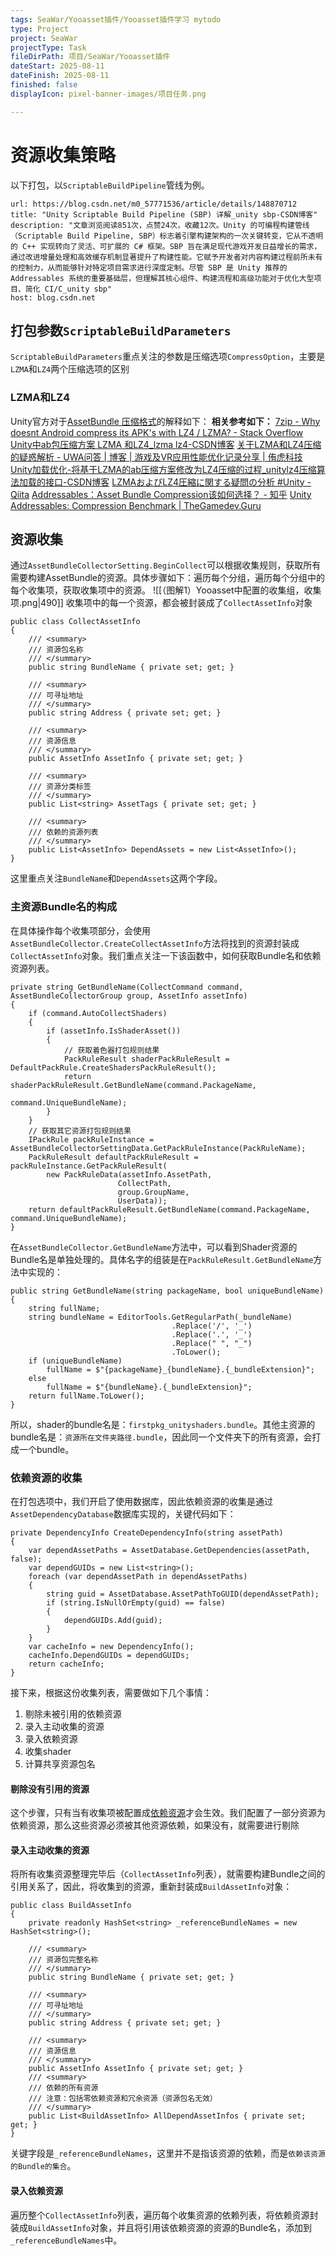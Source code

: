 ```yaml
---
tags: SeaWar/Yooasset插件/Yooasset插件学习 mytodo
type: Project
project: SeaWar
projectType: Task
fileDirPath: 项目/SeaWar/Yooasset插件
dateStart: 2025-08-11
dateFinish: 2025-08-11
finished: false
displayIcon: pixel-banner-images/项目任务.png

---
```

# 资源收集策略
以下打包，以`ScriptableBuildPipeline`管线为例。
```cardlink
url: https://blog.csdn.net/m0_57771536/article/details/148870712
title: "Unity Scriptable Build Pipeline (SBP) 详解_unity sbp-CSDN博客"
description: "文章浏览阅读851次，点赞24次，收藏12次。Unity 的可编程构建管线（Scriptable Build Pipeline, SBP）标志着引擎构建架构的一次关键转变，它从不透明的 C++ 实现转向了灵活、可扩展的 C# 框架。SBP 旨在满足现代游戏开发日益增长的需求，通过改进增量处理和高效缓存机制显著提升了构建性能。它赋予开发者对内容构建过程前所未有的控制力，从而能够针对特定项目需求进行深度定制。尽管 SBP 是 Unity 推荐的 Addressables 系统的重要基础层，但理解其核心组件、构建流程和高级功能对于优化大型项目、简化 CI/C_unity sbp"
host: blog.csdn.net
```
## 打包参数`ScriptableBuildParameters`
`ScriptableBuildParameters`重点关注的参数是压缩选项`CompressOption`，主要是`LZMA`和`LZ4`两个压缩选项的区别
### **LZMA和LZ4**
Unity官方对于[AssetBundle 压缩格式](https://docs.unity3d.com/Manual/assetbundles-compression-format.html)的解释如下：
**相关参考如下：**
[7zip - Why doesnt Android compress its APK's with LZ4 / LZMA? - Stack Overflow](https://stackoverflow.com/questions/46357763/why-doesnt-android-compress-its-apks-with-lz4-lzma)
[Unity中ab包压缩方案 LZMA 和LZ4_lzma lz4-CSDN博客](https://blog.csdn.net/qq_38721111/article/details/129184791)
[关于LZMA和LZ4压缩的疑惑解析 - UWA问答 | 博客 | 游戏及VR应用性能优化记录分享 | 侑虎科技](https://blog.uwa4d.com/archives/TechSharing_112.html)
[Unity加载优化-将基于LZMA的ab压缩方案修改为LZ4压缩的过程_unitylz4压缩算法加载的接口-CSDN博客](https://blog.csdn.net/weixin_36719607/article/details/121257948)
[LZMAおよびLZ4圧縮に関する疑問の分析 #Unity - Qiita](https://qiita.com/UWATechnology/items/7039e4623998d2dc4fa3)
[Addressables：Asset Bundle Compression该如何选择？ - 知乎](https://zhuanlan.zhihu.com/p/673316663)
[Unity Addressables: Compression Benchmark | TheGamedev.Guru](https://thegamedev.guru/unity-addressables/compression-benchmark/)
## 资源收集
通过`AssetBundleCollectorSetting.BeginCollect`可以根据收集规则，获取所有需要构建AssetBundle的资源。具体步骤如下：遍历每个分组，遍历每个分组中的每个收集项，获取收集项中的资源。
![[（图解1）Yooasset中配置的收集组，收集项.png|490]]
收集项中的每一个资源，都会被封装成了`CollectAssetInfo`对象
```CSharp
public class CollectAssetInfo  
{  
    /// <summary>  
    /// 资源包名称  
    /// </summary>  
    public string BundleName { private set; get; }  
  
    /// <summary>  
    /// 可寻址地址  
    /// </summary>  
    public string Address { private set; get; }  
  
    /// <summary>  
    /// 资源信息  
    /// </summary>  
    public AssetInfo AssetInfo { private set; get; }  
  
    /// <summary>  
    /// 资源分类标签  
    /// </summary>  
    public List<string> AssetTags { private set; get; }  
  
    /// <summary>  
    /// 依赖的资源列表  
    /// </summary>  
    public List<AssetInfo> DependAssets = new List<AssetInfo>();  
}
```
这里重点关注`BundleName`和`DependAssets`这两个字段。
### 主资源Bundle名的构成
在具体操作每个收集项部分，会使用`AssetBundleCollector.CreateCollectAssetInfo`方法将找到的资源封装成`CollectAssetInfo`对象。我们重点关注一下该函数中，如何获取Bundle名和依赖资源列表。
```Csharp
private string GetBundleName(CollectCommand command, AssetBundleCollectorGroup group, AssetInfo assetInfo)  
{  
    if (command.AutoCollectShaders)  
    {        
        if (assetInfo.IsShaderAsset())  
        {            
            // 获取着色器打包规则结果  
            PackRuleResult shaderPackRuleResult = DefaultPackRule.CreateShadersPackRuleResult();  
            return shaderPackRuleResult.GetBundleName(command.PackageName, 
                                                    command.UniqueBundleName);  
        }    
    }  
    // 获取其它资源打包规则结果  
    IPackRule packRuleInstance = AssetBundleCollectorSettingData.GetPackRuleInstance(PackRuleName);  
    PackRuleResult defaultPackRuleResult = packRuleInstance.GetPackRuleResult(
        new PackRuleData(assetInfo.AssetPath, 
                        CollectPath, 
                        group.GroupName, 
                        UserData));  
    return defaultPackRuleResult.GetBundleName(command.PackageName, command.UniqueBundleName);  
}
```
在`AssetBundleCollector.GetBundleName`方法中，可以看到Shader资源的Bundle名是单独处理的。具体名字的组装是在`PackRuleResult.GetBundleName`方法中实现的：
```CSharp
public string GetBundleName(string packageName, bool uniqueBundleName)  
{  
    string fullName;  
    string bundleName = EditorTools.GetRegularPath(_bundleName)
                                    .Replace('/', '_')
                                    .Replace('.', '_')
                                    .Replace(" ", "_")
                                    .ToLower();  
    if (uniqueBundleName)  
        fullName = $"{packageName}_{bundleName}.{_bundleExtension}";  
    else  
        fullName = $"{bundleName}.{_bundleExtension}";  
    return fullName.ToLower();  
}
```
所以，shader的bundle名是：`firstpkg_unityshaders.bundle`。其他主资源的bundle名是：`资源所在文件夹路径.bundle`，因此同一个文件夹下的所有资源，会打成一个bundle。
### 依赖资源的收集
在打包选项中，我们开启了使用数据库，因此依赖资源的收集是通过`AssetDependencyDatabase`数据库实现的，关键代码如下：
```CSharp
private DependencyInfo CreateDependencyInfo(string assetPath)
{
    var dependAssetPaths = AssetDatabase.GetDependencies(assetPath, false);
    var dependGUIDs = new List<string>();
    foreach (var dependAssetPath in dependAssetPaths)
    {
        string guid = AssetDatabase.AssetPathToGUID(dependAssetPath);
        if (string.IsNullOrEmpty(guid) == false)
        {
            dependGUIDs.Add(guid);
        }
    }
    var cacheInfo = new DependencyInfo();
    cacheInfo.DependGUIDs = dependGUIDs;
    return cacheInfo;
}
```
接下来，根据这份收集列表，需要做如下几个事情：
1. 剔除未被引用的依赖资源
2. 录入主动收集的资源
3. 录入依赖资源
4. 收集shader
5. 计算共享资源包名
#### **剔除没有引用的资源**
这个步骤，只有当有收集项被配置成[依赖资源](https://www.yooasset.com/docs/api/YooAsset.Editor/ECollectorType#dependassetcollector)才会生效。我们配置了一部分资源为依赖资源，那么这些资源必须被其他资源依赖，如果没有，就需要进行剔除
#### **录入主动收集的资源**
将所有收集资源整理完毕后（`CollectAssetInfo`列表），就需要构建Bundle之间的引用关系了，因此，将收集到的资源，重新封装成`BuildAssetInfo`对象：
```CSharp
public class BuildAssetInfo  
{  
    private readonly HashSet<string> _referenceBundleNames = new HashSet<string>();  

    /// <summary>  
    /// 资源包完整名称  
    /// </summary>  
    public string BundleName { private set; get; }  
  
    /// <summary>  
    /// 可寻址地址  
    /// </summary>  
    public string Address { private set; get; }  
  
    /// <summary>  
    /// 资源信息  
    /// </summary>  
    public AssetInfo AssetInfo { private set; get; }  
    /// <summary>  
    /// 依赖的所有资源  
    /// 注意：包括零依赖资源和冗余资源（资源包名无效）  
    /// </summary>  
    public List<BuildAssetInfo> AllDependAssetInfos { private set; get; }
}
```
关键字段是`_referenceBundleNames`，这里并不是指该资源的依赖，而是`依赖该资源的Bundle的集合`。
#### **录入依赖资源**
遍历整个`CollectAssetInfo`列表，遍历每个收集资源的依赖列表，将依赖资源封装成`BuildAssetInfo`对象，并且将引用该依赖资源的资源的Bundle名，添加到`_referenceBundleNames`中。
